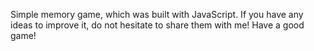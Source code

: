 Simple memory game, which was built with JavaScript. If you have any ideas to improve it, do not hesitate to share them with me! Have a good game!
